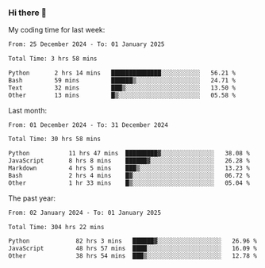 ### Hi there 👋

My coding time for last week:

<!--START_SECTION:week-->

```txt
From: 25 December 2024 - To: 01 January 2025

Total Time: 3 hrs 58 mins

Python       2 hrs 14 mins   ██████████████░░░░░░░░░░░   56.21 %
Bash         59 mins         ██████▒░░░░░░░░░░░░░░░░░░   24.71 %
Text         32 mins         ███▒░░░░░░░░░░░░░░░░░░░░░   13.50 %
Other        13 mins         █▒░░░░░░░░░░░░░░░░░░░░░░░   05.58 %
```

<!--END_SECTION:week-->

Last month:

<!--START_SECTION:month-->

```txt
From: 01 December 2024 - To: 31 December 2024

Total Time: 30 hrs 58 mins

Python           11 hrs 47 mins  █████████▓░░░░░░░░░░░░░░░   38.08 %
JavaScript       8 hrs 8 mins    ██████▓░░░░░░░░░░░░░░░░░░   26.28 %
Markdown         4 hrs 5 mins    ███▒░░░░░░░░░░░░░░░░░░░░░   13.23 %
Bash             2 hrs 4 mins    █▓░░░░░░░░░░░░░░░░░░░░░░░   06.72 %
Other            1 hr 33 mins    █▒░░░░░░░░░░░░░░░░░░░░░░░   05.04 %
```

<!--END_SECTION:month-->

The past year:

<!--START_SECTION:year-->

```txt
From: 02 January 2024 - To: 01 January 2025

Total Time: 304 hrs 22 mins

Python             82 hrs 3 mins   ██████▓░░░░░░░░░░░░░░░░░░   26.96 %
JavaScript         48 hrs 57 mins  ████░░░░░░░░░░░░░░░░░░░░░   16.09 %
Other              38 hrs 54 mins  ███▒░░░░░░░░░░░░░░░░░░░░░   12.78 %
```

<!--END_SECTION:year-->

